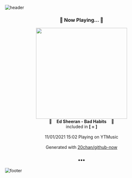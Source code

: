 ![header](https://capsule-render.vercel.app/api?type=wave&height=170&section=header&text=Hi.%20I'm%20SHIFT&fontColor=090707&fontAlignX=45&fontAlignY=65&fontSize=100)

<h3 align="center">🎵 Now Playing... 🎵</h3>
<p align="center">
  <a href="https://music.youtube.com/watch?v=wqWPta2dQiE">
    <img width="300" src="https://lh3.googleusercontent.com/thG9CVPO7TNRjN46ACoToQvAcBnSUN5wdD849PHg-7zoFRpB2c6GbHOPJ8FntFQc2_NxteEeNoW6p_c">
  </a>
  <br>
  🎵&nbsp&nbsp&nbsp <b>Ed Sheeran - Bad Habits</b> &nbsp&nbsp&nbsp🎵
  <br>
  included in <b>[ = ]</b>
  
  <br />
  <br />
  11/01/2021 15:02 Playing on YTMusic
  <br />
  <br />
  Generated with <a href="https://github.com/20chan/github-now">20chan/github-now</a>
</p>

<h3 align="center">•••</h3>

![footer](https://capsule-render.vercel.app/api?type=wave&height=150&section=footer)
